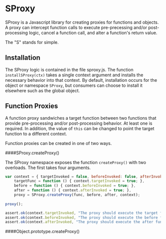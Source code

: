 SProxy
======

SProxy is a Javascript library for creating proxies for functions and objects. A proxy can intercept function calls to execute pre-precessing and/or post-processing logic, cancel a function call, and alter a function's return value.

The "S" stands for simple.

Installation
------------

The SProxy logic is contained in the file sproxy.js. The function `installSProxy(ctx)` takes a single context argument and installs the necessary behavior into that context. By default, installation occurs for the object or namespace `SProxy`, but consumers can choose to install it elsewhere such as the global object.

Function Proxies
----------------

A function proxy sandwiches a target function between two functions that provide pre-processing and/or post-processing behavior. At least one is required. In addition, the value of `this` can be changed to point the target function to a different context.

Function proxies can be created in one of two ways.

####SProxy.createProxy()

The SProxy namespace exposes the function `createProxy()` with two overloads. The first takes four arguments.

```Javascript
var context = { targetInvoked = false, beforeInvoked: false, afterInvoked: false },
    targetFunc = function () { context.targetInvoked = true; },
    before = function () { context.beforeInvoked = true; },
    after = function () { context.afterInvoked = true; },
    proxy = SProxy.createProxy(func, before, after, context);
    
proxy();

assert.ok(context.targetInvoked, "The proxy should execute the target function.");
assert.ok(context.beforeInvoked, "The proxy should execute the before function.");
assert.ok(context.afterInvoked, "The proxy should execute the after function.");
```


####Object.prototype.createProxy()
